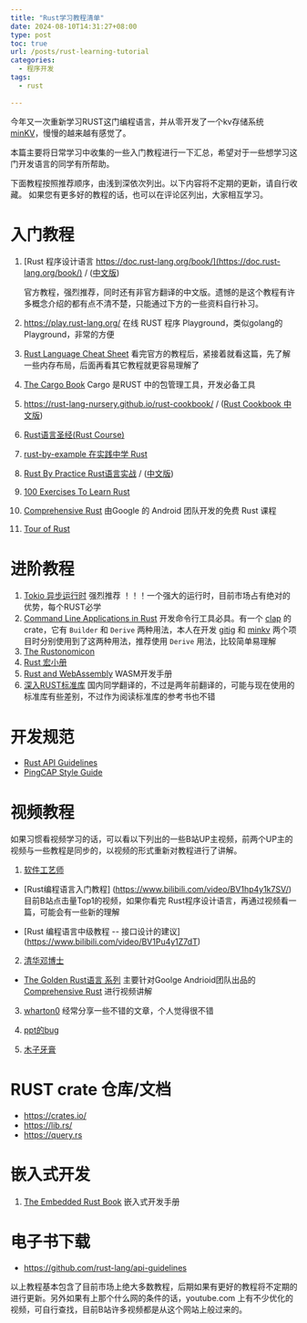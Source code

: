 ```yaml
---
title: "Rust学习教程清单"
date: 2024-08-10T14:31:27+08:00
type: post
toc: true
url: /posts/rust-learning-tutorial
categories:
  - 程序开发
tags:
  - rust
 
---
```


今年又一次重新学习RUST这门编程语言，并从零开发了一个kv存储系统 [minKV](https://github.com/cfanbo/minkv)，慢慢的越来越有感觉了。

本篇主要将日常学习中收集的一些入门教程进行一下汇总，希望对于一些想学习这门开发语言的同学有所帮助。

下面教程按照推荐顺序，由浅到深依次列出。以下内容将不定期的更新，请自行收藏。 如果您有更多好的教程的话，也可以在评论区列出，大家相互学习。

# 入门教程

1. [Rust 程序设计语言 https://doc.rust-lang.org/book/](https://doc.rust-lang.org/book/) / ([中文版](https://kaisery.github.io/trpl-zh-cn/))

   官方教程，强烈推荐，同时还有非官方翻译的中文版。遗憾的是这个教程有许多概念介绍的都有点不清不楚，只能通过下方的一些资料自行补习。

2. https://play.rust-lang.org/   在线 RUST 程序 Playground，类似golang的 Playground，非常的方便
3. [Rust Language Cheat Sheet](https://cheats.rs/#data-layout)  看完官方的教程后，紧接着就看这篇，先了解一些内存布局，后面再看其它教程就更容易理解了
4. [The Cargo Book](https://doc.rust-lang.org/cargo/index.html#the-cargo-book) Cargo 是RUST 中的包管理工具，开发必备工具
5. https://rust-lang-nursery.github.io/rust-cookbook/ /  ([Rust Cookbook 中文版](https://rustwiki.org/zh-CN/rust-cookbook/))
6. [Rust语言圣经(Rust Course)](https://course.rs/about-book.html)
7. [rust-by-example 在实践中学 Rust ](https://rustwiki.org/rust-by-example/)
8. [Rust By Practice Rust语言实战](https://practice.course.rs/why-exercise.html) / ([中文版](https://practice-zh.course.rs/why-exercise.html))
9. [100 Exercises To Learn Rust](https://rust-exercises.com/100-exercises/01_intro/00_welcome)
10. [Comprehensive Rust](https://google.github.io/comprehensive-rust/) 由Google 的 Android 团队开发的免费 Rust 课程
11. [Tour of Rust](https://tourofrust.com/index.html)

# 进阶教程

1. [Tokio 异步运行时](https://tokio.rs/tokio/tutorial) 强烈推荐 ！！！一个强大的运行时，目前市场占有绝对的优势，每个RUST必学
2. [Command Line Applications in Rust](https://rust-cli.github.io/book/index.html)  开发命令行工具必具。有一个 [clap](https://crates.io/crates/clap) 的crate，它有 `Builder` 和 `Derive` 两种用法，本人在开发 [gitig](https://github.com/cfanbo/gitig) 和  [minkv](https://github.com/cfanbo/minkv) 两个项目时分别使用到了这两种用法，推荐使用 `Derive` 用法，比较简单易理解
3. [The Rustonomicon](https://doc.rust-lang.org/nomicon/)
4. [Rust 宏小册](https://zjp-cn.github.io/tlborm/#rust-宏小册)
5. [Rust and WebAssembly](https://rustwasm.github.io/docs/book/) WASM开发手册
6. [深入RUST标准库](https://github.com/Warrenren/inside-rust-std-library) 国内同学翻译的，不过是两年前翻译的，可能与现在使用的标准库有些差别，不过作为阅读标准库的参考书也不错



# 开发规范

- [Rust API Guidelines](https://rust-lang.github.io/api-guidelines/)
- [PingCAP Style Guide](https://pingcap.github.io/style-guide/rust/)



# 视频教程

如果习惯看视频学习的话，可以看以下列出的一些B站UP主视频，前两个UP主的视频与一些教程是同步的，以视频的形式重新对教程进行了讲解。

1. [软件工艺师](https://space.bilibili.com/361469957)

- [Rust编程语言入门教程] (https://www.bilibili.com/video/BV1hp4y1k7SV/) 目前B站点击量Top1的视频，如果你看完 Rust程序设计语言，再通过视频看一篇，可能会有一些新的理解

- [Rust 编程语言中级教程 -- 接口设计的建议] (https://www.bilibili.com/video/BV1Pu4y1Z7dT)

2.  [清华邓博士](https://space.bilibili.com/504069720/channel/collectiondetail?sid=3642485)

- [The Golden Rust语言  系列](https://space.bilibili.com/504069720/channel/collectiondetail?sid=3642485) 主要针对Goolge Andrioid团队出品的 [Comprehensive Rust](https://google.github.io/comprehensive-rust/)  进行视频讲解

3.  [wharton0](https://space.bilibili.com/35891473)  经常分享一些不错的文章，个人觉得很不错

4. [ppt的bug](https://space.bilibili.com/294056147/)

5. [木子牙膏](https://space.bilibili.com/240421008/)



# RUST crate 仓库/文档

- https://crates.io/
- https://lib.rs/
- https://query.rs



# 嵌入式开发

1. [The Embedded Rust Book](https://doc.rust-lang.org/stable/embedded-book/) 嵌入式开发手册



# 电子书下载

- https://github.com/rust-lang/api-guidelines



以上教程基本包含了目前市场上绝大多数教程，后期如果有更好的教程将不定期的进行更新。另外如果有上那个什么网的条件的话，youtube.com 上有不少优化的视频，可自行查找，目前B站许多视频都是从这个网站上般过来的。
